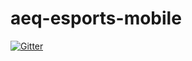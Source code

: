 # aeq-esports-mobile

[![Gitter](https://badges.gitter.im/aeq-esports-mobile/Lobby.svg)](https://gitter.im/aeq-esports-mobile/Lobby?utm_source=badge&utm_medium=badge&utm_campaign=pr-badge&utm_content=badge)